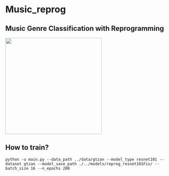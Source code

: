 # Music_reprog

## Music Genre Classification with Reprogramming

<img src="https://github.com/biboamy/music-repro/blob/main/music-repro.png" width="300">


## How to train?
`python -u main.py --data_path ../data/gtzan --model_type resnet101 --dataset gtzan --model_save_path ./../models/reprog_resnet101Fix/ --batch_size 16 --n_epochs 200`
